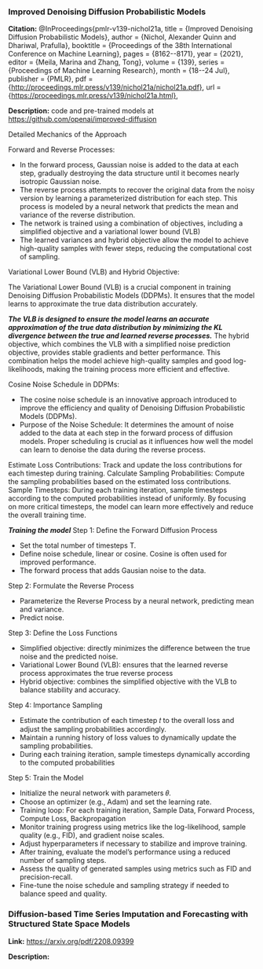 ### Improved Denoising Diffusion Probabilistic Models

**Citation:** @InProceedings{pmlr-v139-nichol21a,
  title = 	 {Improved Denoising Diffusion Probabilistic Models},
  author =       {Nichol, Alexander Quinn and Dhariwal, Prafulla},
  booktitle = 	 {Proceedings of the 38th International Conference on Machine Learning},
  pages = 	 {8162--8171},
  year = 	 {2021},
  editor = 	 {Meila, Marina and Zhang, Tong},
  volume = 	 {139},
  series = 	 {Proceedings of Machine Learning Research},
  month = 	 {18--24 Jul},
  publisher =    {PMLR},
  pdf = 	 {http://proceedings.mlr.press/v139/nichol21a/nichol21a.pdf},
  url = 	 {https://proceedings.mlr.press/v139/nichol21a.html},

**Description:**
code and pre-trained models at https://github.com/openai/improved-diffusion 

Detailed Mechanics of the Approach

Forward and Reverse Processes:

- In the forward process, Gaussian noise is added to the data at each step, gradually destroying the data structure until it becomes nearly isotropic Gaussian noise.
- The reverse process attempts to recover the original data from the noisy version by learning a parameterized distribution for each step. This process is modeled by a neural network that predicts the mean and variance of the reverse distribution.
- The network is trained using a combination of objectives, including a simplified objective and a variational lower bound (VLB)
- The learned variances and hybrid objective allow the model to achieve high-quality samples with fewer steps, reducing the computational cost of sampling.

Variational Lower Bound (VLB) and Hybrid Objective:

The Variational Lower Bound (VLB) is a crucial component in training Denoising Diffusion Probabilistic Models (DDPMs). It ensures that the model learns to approximate the true data distribution accurately. 

***The VLB is designed to ensure the model learns an accurate approximation of the true data distribution by minimizing the KL divergence between the true and learned reverse processes.*** The hybrid objective, which combines the VLB with a simplified noise prediction objective, provides stable gradients and better performance. This combination helps the model achieve high-quality samples and good log-likelihoods, making the training process more efficient and effective.

Cosine Noise Schedule in DDPMs:

- The cosine noise schedule is an innovative approach introduced to improve the efficiency and quality of Denoising Diffusion Probabilistic Models (DDPMs).
- Purpose of the Noise Schedule: It determines the amount of noise added to the data at each step in the forward process of diffusion models. Proper scheduling is crucial as it influences how well the model can learn to denoise the data during the reverse process.

Estimate Loss Contributions: Track and update the loss contributions for each timestep during training.
Calculate Sampling Probabilities: Compute the sampling probabilities based on the estimated loss contributions.
Sample Timesteps: During each training iteration, sample timesteps according to the computed probabilities instead of uniformly.
By focusing on more critical timesteps, the model can learn more effectively and reduce the overall training time.

***Training the model***
Step 1: Define the Forward Diffusion Process
- Set the total number of timesteps T.
- Define noise schedule, linear or cosine. Cosine is often used for improved performance.
- The forward process that adds Gausian noise to the data.
  
Step 2: Formulate the Reverse Process
- Parameterize the Reverse Process by a neural network, predicting mean and variance.
- Predict noise.

Step 3: Define the Loss Functions
- Simplified objective: directly minimizes the difference between the true noise and the predicted noise.
- Variational Lower Bound (VLB): ensures that the learned reverse process approximates the true reverse process
- Hybrid objective: combines the simplified objective with the VLB to balance stability and accuracy.

Step 4: Importance Sampling
- Estimate the contribution of each timestep 𝑡 to the overall loss and adjust the sampling probabilities accordingly.
- Maintain a running history of loss values to dynamically update the sampling probabilities.
- During each training iteration, sample timesteps dynamically according to the computed probabilities

Step 5: Train the Model
- Initialize the neural network with parameters 𝜃.
- Choose an optimizer (e.g., Adam) and set the learning rate.
- Training loop: For each training iteration, Sample Data, Forward Process, Compute Loss, Backpropagation
- Monitor training progress using metrics like the log-likelihood, sample quality (e.g., FID), and gradient noise scales.
- Adjust hyperparameters if necessary to stabilize and improve training.
- After training, evaluate the model’s performance using a reduced number of sampling steps.
- Assess the quality of generated samples using metrics such as FID and precision-recall.
- Fine-tune the noise schedule and sampling strategy if needed to balance speed and quality.

### Diffusion-based Time Series Imputation and Forecasting with Structured State Space Models

**Link:** https://arxiv.org/pdf/2208.09399

**Description:**
